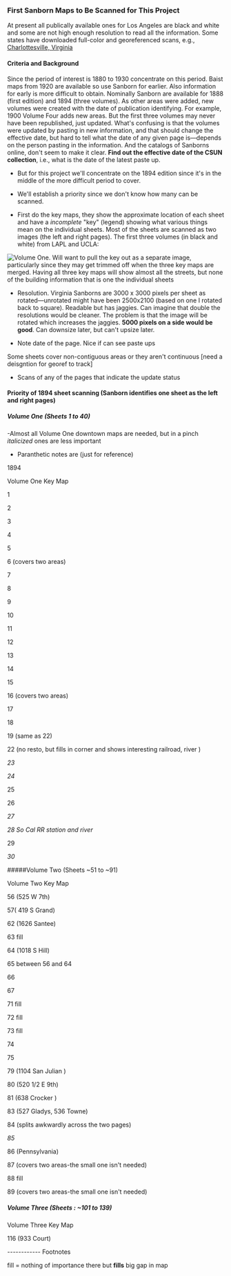 ###  First Sanborn Maps to Be Scanned for This Project

At present all publically available ones for Los Angeles are black and white and some are not high enough resolution to read all the information. Some states have  downloaded full-color and georeferenced scans, e.g.,  [Charlottesville, Virginia](http://gis.lib.virginia.edu/catalog/uva-SanbornCVL:1907map03)

#### Criteria and Background

Since the period of interest is 1880 to 1930 concentrate on this period. Baist maps from 1920 are available so use Sanborn for earlier. Also information for early is more difficult to obtain. Nominally Sanborn are available for 1888 (first edition) and 1894 (three volumes). As other areas were added, new volumes were created with the date of publication identifying. For example, 1900 Volume Four adds new areas. But the first three volumes may never have been republished, just updated. What's confusing is that the volumes were updated by pasting in new information, and that should change the effective date, but hard to tell what the date of any given page is&mdash;depends on the person pasting in the information. And the catalogs of Sanborns online, don't seem to make it clear. **Find out the effective date of the CSUN collection**, i.e., what is the date of the latest paste up.

- But for this project we'll concentrate on the 1894 edition since it's in the middle of the more difficult period to cover. 

- We'll establish a priority since we don't know how many can be scanned. 

- First do the key maps, they show the approximate location of each sheet and have a *incomplete* "key" (legend) showing what various things mean on the individual sheets. Most of the sheets are scanned as two images (the left and right pages). The first three volumes (in black and white) from LAPL and UCLA: 

![Volume One](https://github.com/maptimeLA/Tiled-Historical-Maps/blob/master/1894-1900%20Sanborn/Volume_One/1894-1990%20Georeferenced/0a.%20Key%20Map%20West.%20trimmed.x.tif). Will want to pull the key out as a separate image, particularly since they may get trimmed off when the three key maps are merged. Having all three key maps will show almost all the streets, but none of the building information that is one the individual sheets

- Resolution. Virginia Sanborns are 3000 x 3000 pixels per sheet as rotated—unrotated might have been 2500x2100 (based on one I rotated back to square). Readable but has jaggies. Can imagine that double the resolutions would be cleaner. The problem is that the image will be rotated which increases the jaggies. **5000 pixels on a side would be good**. Can downsize later, but can't upsize later.

- Note date of the page. Nice if can see paste ups

Some sheets cover non-contiguous areas or they aren't continuous [need a deisgntion for georef to track]

- Scans of any of the pages that indicate the update status

#### Priority of 1894 sheet scanning (Sanborn identifies one **sheet** as the left and right pages)

##### Volume One (Sheets 1 to 40)

-Almost all Volume One downtown maps are needed, but in a pinch *italicized* ones are less important

- Paranthetic notes are (just for reference)

1894

Volume One Key Map

 1

 2

 3

4

5

6 (covers two areas)

7

8

9

10

11

12

13

14

15

16 (covers two areas)

17

18

19 (same as 22)

22 (no resto, but fills in corner and shows interesting railroad, river )

*23*

*24*

25

26

*27*

*28 So Cal RR station and river*

29

*30*

#####Volume Two (Sheets ~51 to ~91)

Volume Two Key Map

56 (525 W 7th)

57( 419 S Grand)

62 (1626 Santee)

63 fill

64 (1018 S Hill)

65 between 56 and 64

66

67

71 fill

72 fill

73 fill

74

75

79 (1104 San Julian )

80 (520 1/2 E 9th)

81 (638 Crocker )

83 (527 Gladys, 536 Towne)

84 (splits awkwardly across the two pages)

*85*

86 (Pennsylvania)

87  (covers two areas-the small one isn't needed)

88 fill

89  (covers two areas-the small one isn't needed)

##### Volume Three (Sheets : ~101 to 139)

Volume Three Key Map

116 (933 Court)

------------ Footnotes

fill = nothing of importance there but **fills** big gap in map

